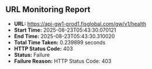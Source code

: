 ## URL Monitoring Report

- **URL:** https://api-gw1-prod1.fisglobal.com/gw/v1/health
- **Start Time:** 2025-08-23T05:43:30.070121
- **End Time:** 2025-08-23T05:43:30.310020
- **Total Time Taken:** 0.239899 seconds
- **HTTP Status Code:** 403
- **Status:** Failure
- **Failure Reason:** HTTP Status Code: 403
